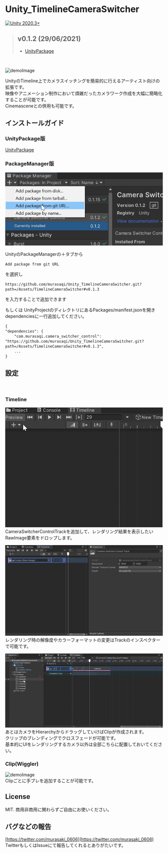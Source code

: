 # Unity_TimelineCameraSwitcher
[![Unity 2020.3+](https://img.shields.io/badge/Unity-2020.3+-DCD0FF.svg?logo=unity&style=for-the-badge)](https://unity3d.com/jp/unity/qa/lts-releases?version=2020.3)

> ## v0.1.2 (29/06/2021)
> 
> - [UnityPackage](https://github.com/murasaqi/Unity_TimelineCameraSwitcher/releases/tag/v0.1.2)   
<br>

![demoImage](https://github.com/murasaqi/Unity_TimelineCameraSwitcher/blob/main/Docs/bandicam%202021-06-28%2002-02-49-927_1.gif)  

UnityのTimeline上でカメラスイッチングを簡易的に行えるアーティスト向けの拡張です。    
映像やアニメーション制作において煩雑だったカメラワーク作成を大幅に簡略化することが可能です。  
Cinemasceneとの併用も可能です。

## インストールガイド  
### UnityPackage版
[UnityPackage](https://github.com/murasaqi/Unity_TimelineCameraSwitcher/releases/tag/v0.1.3)

### PackageManager版
![demoImage](https://github.com/murasaqi/Unity_TimelineCameraSwitcher/blob/main/Docs/packageInstall.png)  

UnityのPackageManagerの＋タブから
```
Add package from git URL
```
を選択し
```
https://github.com/murasaqi/Unity_TimelineCameraSwitcher.git?path=/Assets/TimelineCameraSwitcher#v0.1.3
```
を入力することで追加できます

もしくは
UnityProjectのディレクトリにあるPackages/manifest.jsonを開き  
dependenciesに一行追加してください。
```
{
"dependencies": {
    "com.murasaqi.camera_switcher_control": "https://github.com/murasaqi/Unity_TimelineCameraSwitcher.git?path=/Assets/TimelineCameraSwitcher#v0.1.3",
    ...
}
```

## 設定
<!-- ### Canvas -->
<!-- ![demoImage](https://github.com/murasaqi/Unity_TimelineCameraSwitcher/blob/main/Docs/AddTrack.gif)  
Canvasを作成しRawImage要素を作成します。 
MaterialにはShader Graph/Composite Shader をアタッチしてください。  
Example/PrefabディレクトリにPrefab化されたものを用意してあるのでSceneに配置して利用することが可能です。 -->
　　
### Timeline
![demoImage](https://github.com/murasaqi/Unity_TimelineCameraSwitcher/blob/main/Docs/AddTrack.gif)  
CameraSwitcherControlTrackを追加して、レンダリング結果を表示したいRawImage要素をドロップします。  

![demoImage](https://github.com/murasaqi/Unity_TimelineCameraSwitcher/blob/main/Docs/trackInspector.jpg)  
レンダリング時の解像度やカラーフォーマットの変更はTrackのインスペクターで可能です。

![demoImage](https://github.com/murasaqi/Unity_TimelineCameraSwitcher/blob/main/Docs/cameraDragToTrack.gif)  
あとはカメラをHierarchyからドラッグしていけばClipが作成されます。  
クリップのブレンディングでクロスフェードが可能です。  
基本的にUIをレンダリングするカメラ以外は全部こちらに配置しておいてください。
　　
### Clip(Wiggler)
![demoImage](https://github.com/murasaqi/Unity_TimelineCameraSwitcher/blob/main/Docs/clip_setting.gif)  
Clipごとに手ブレを追加することが可能です。

## License
MIT.
商用非商用に関わらずご自由にお使いください。


## バグなどの報告
[https://twitter.com/murasaki_0606](https://twitter.com/murasaki_0606)
TwitterもしくはIssueにて報告してくれるとありがたいです。
